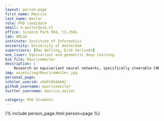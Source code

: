 ```yaml
---
layout: person-page
first_name: Maurice
last_name: Weiler
role: PhD candidate
email: m.weiler@uva.nl
office: Science Park 904, C3.250a 
lab: AMLab
institute: Institute of Informatics
university: University of Amsterdam
supervisors: [Max Welling, Erik Verlinde]
one_liner: Equivariant and geometric deep learning
bib_file: MauriceWeiler
description: |
    Research on equivariant neural networks, specifically steerable CNNs and coordinate independent convolutions on Riemannian manifolds.
img: assets/img/MauriceWeiler.jpg
personal_page:
scholar_userid: uQePx6EAAAAJ
github_username: mauriceweiler
twitter_username: maurice_weiler

category: PhD Students 
---
```


{% include person_page.html person=page %}
